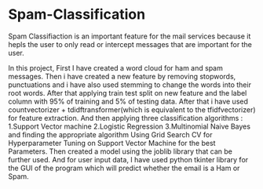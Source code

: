 # Spam-Classification

Spam Classifiaction  is an important feature for the mail services because it hepls the user to only read or intercept messages that are important for the user.

In this project,
First I have created a word cloud for ham and spam messages.
Then i have created a new feature by removing stopwords, punctuations and i have also used stemming to change the words into their root words.
After that applying train test split on new feature and the label column with 95% of training and 5% of testing data.
After that i have used countvectorizer + tdidftransformer(which is equivalent to the tfidfvectorizer) for feature extraction.
And then applying three classification algorithms :
1.Support Vector machine
2.Logistic Regression
3.Multinomial Naive Bayes
and finding the appropriate algorithm 
Using Grid Search CV for Hyperparameter Tuning on Support Vector Machine for the best Parameters.
Then created a model using the joblib library that can be further used.
And for user input data, I have used python tkinter library for the GUI of the program which will predict whether the email is a Ham or Spam.

